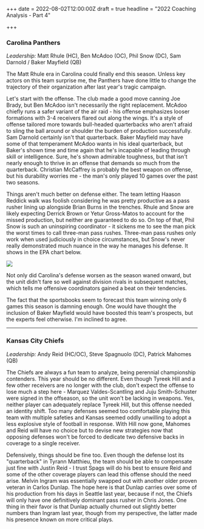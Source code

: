 +++
date = 2022-08-02T12:00:00Z
draft = true
headline = "2022 Coaching Analysis - Part 4"

+++
### Carolina Panthers

_Leadership:_ Matt Rhule (HC), Ben McAdoo (OC), Phil Snow (DC), Sam Darnold / Baker Mayfield (QB)

The Matt Rhule era in Carolina could finally end this season. Unless key actors on this team surprise me, the Panthers have done little to change the trajectory of their organization after last year's tragic campaign.

Let's start with the offense. The club made a good move canning Joe Brady, but Ben McAdoo isn't necessarily the right replacement. McAdoo chiefly runs a safer variant of the air raid - his offense emphasizes looser formations with 3-4 receivers flared out along the wings. It's a style of offense tailored more towards bull-headed quarterbacks who aren't afraid to sling the ball around or shoulder the burden of production successfully. Sam Darnold certainly isn't that quarterback. Baker Mayfield may have some of that temperament McAdoo wants in his ideal quarterback, but Baker's shown time and time again that he's incapable of leading through skill or intelligence. Sure, he's shown admirable toughness, but that isn't nearly enough to thrive in an offense that demands so much from the quarterback.    Christian McCaffrey is probably the best weapon on offense, but his durability worries me - the man's only played 10 games over the past two seasons.

Things aren't much better on defense either. The team letting Haason Reddick walk was foolish considering he was pretty productive as a pass rusher lining up alongside Brian Burns in the trenches. Rhule and Snow are likely expecting Derrick Brown or Yetur Gross-Matos to account for the missed production, but neither are guaranteed to do so. On top of that, Phil Snow is such an uninspiring coordinator - it sickens me to see the man pick the worst times to call three-man pass rushes. Three-man pass rushes only work when used judiciously in choice circumstances, but Snow's never really demonstrated much nuance in the way he manages his defense. It shows in the EPA chart below.

![](/uploads/carolinadefense.png)

Not only did Carolina's defense worsen as the season waned onward, but the unit didn't fare so well against division rivals in subsequent matches, which tells me offensive coordinators gained a beat on their tendencies.

The fact that the sportsbooks seem to forecast this team winning only 6 games this season is damning enough. One would have thought the inclusion of Baker Mayfield would have boosted this team's prospects, but the experts feel otherwise. I'm inclined to agree.

***

### Kansas City Chiefs

_Leadership:_ Andy Reid (HC/OC), Steve Spagnuolo (DC), Patrick Mahomes (QB)

The Chiefs are always a fun team to analyze, being perennial championship contenders. This year should be no different. Even though Tyreek Hill and a few other receivers are no longer with the club, don't expect the offense to lose much a step here - Marquez Valdes-Scantling and Juju Smith-Schuster were signed in the offseason, so the unit won't be lacking in weapons. Yes, neither player can adequately replace Tyreek Hill, but this offense needed an identity shift. Too many defenses seemed too comfortable playing this team with multiple safeties and Kansas seemed oddly unwilling to adopt a less explosive style of football in response. With Hill now gone, Mahomes and Reid will have no choice but to devise new strategies now that opposing defenses won't be forced to dedicate two defensive backs in coverage to a single receiver.

Defensively, things should be fine too. Even though the defense lost its "quarterback" in Tyrann Matthieu, the team should be able to compensate just fine with Justin Reid - I trust Spags will do his best to ensure Reid and some of the other coverage players can lead this offense should the need arise. Melvin Ingram was essentially swapped out with another older proven veteran in Carlos Dunlap. The hope here is that Dunlap carries over some of his production from his days in Seattle last year, because if not, the Chiefs will only have one definitively dominant pass rusher in Chris Jones. One thing in their favor is that Dunlap actually churned out slightly better numbers than Ingram last year, though from my perspective, the latter made his presence known on more critical plays.